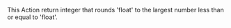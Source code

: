 This Action return integer that rounds 'float' to the largest number less than or equal to 'float'.

